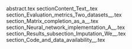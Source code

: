 abstract.tex
sectionContent_Text_.tex
section_Evaluation_metrics_Two_datasets__.tex
section_Matrix_completion_as_a__.tex
section_Neural_network_implementation_A__.tex
section_Results_subsection_Imputation_We__.tex
section_Code_and_data_availability__.tex
